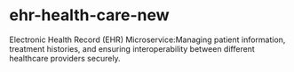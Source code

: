 # ehr-health-care-new
Electronic Health Record (EHR) Microservice:Managing patient information, treatment histories, and ensuring interoperability between different healthcare providers securely.
